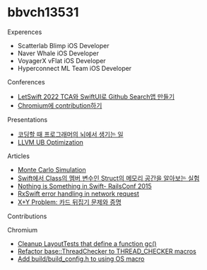 # bbvch13531

Experences
- Scatterlab Blimp iOS Developer 
- Naver Whale iOS Developer
- VoyagerX vFlat iOS Developer
- Hyperconnect ML Team iOS Developer

Conferences
- [LetSwift 2022 TCA와 SwiftUI로 Github Search앱 만들기](https://www.slideshare.net/ssuser3d03b2/swiftui-tca-github-search)
- [Chromium에 contribution하기](https://www.slideshare.net/ssuser3d03b2/chromium-contribution)

Presentations
- [코딩할 때 프로그래머의 뇌에서 생기는 일](https://www.slideshare.net/ssuser3d03b2/ss-255097293)
- [LLVM UB Optimization](https://www.slideshare.net/ssuser3d03b2/llvm-ub-optimization)

Articles
- [Monte Carlo Simulation](https://gist.github.com/bbvch13531/e97767996381c310cee6811ae3629295)
- [Swift에서 Class의 멤버 변수인 Struct의 메모리 공간을 알아보는 실험](https://gist.github.com/bbvch13531/579a7f4c744f52b3205b8061b2e57597)
- [Nothing is Something in Swift- RailsConf 2015](https://gist.github.com/bbvch13531/0687575aaffd4e03693cd2d073e889da)
- [RxSwift error handling in network request](https://gist.github.com/bbvch13531/3d049b94b30e4e500c9696d8a69c3c41)
- [X+Y Problem: 카드 뒤집기 문제와 증명](https://gist.github.com/bbvch13531/bf3988b41f269b5f2e39de436f4db4d8)

Contributions

Chromium
- [Cleanup LayoutTests that define a function gc()](https://chromium-review.googlesource.com/c/chromium/src/+/742761)
- [Refactor base::ThreadChecker to THREAD_CHECKER macros](https://chromium-review.googlesourc.com/c/chromium/src/+/1191342)
- [Add build/build_config.h to using OS macro](https://chromium-review.googlesource.com/c/chromium/src/+/1278457)
